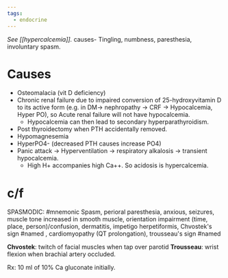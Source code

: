 ```yaml
---
tags:
  - endocrine
---
```

*See [[hypercalcemia]].*
causes- Tingling, numbness, paresthesia, involuntary spasm.
# Causes
- Osteomalacia (vit D deficiency)
- Chronic renal failure due to impaired conversion of 25-hydroxyvitamin D to its active form (e.g. in DM-> nephropathy -> CRF -> Hypocalcemia, Hyper PO), so Acute renal failure will not have hypocalcemia. 
	- Hypocalcemia can then lead to secondary hyperparathyroidism.
- Post thyroidectomy when PTH accidentally removed.
- Hypomagnesemia
- HyperPO4- (decreased PTH causes increase PO4)
- Panic attack -> Hyperventilation -> respiratory alkalosis -> transient hypocalcemia.
	- High H+ accompanies high Ca++. So acidosis is hypercalcemia.

# c/f
SPASMODIC: #mnemonic Spasm, perioral paresthesia, anxious, seizures, muscle tone increased in smooth muscle, orientation impairment (time, place, person)/confusion, dermatitis, impetigo herpetiformis, Chvostek's sign #named , cardiomyopathy (QT prolongation), trousseau's sign #named 

**Chvostek**: twitch of facial muscles when tap over parotid
**Trousseau**: wrist flexion when brachial artery occluded.

Rx: 10 ml of 10% Ca gluconate initially.